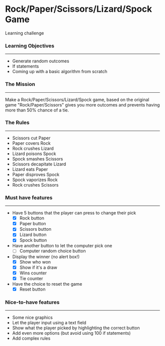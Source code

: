 # Rock/Paper/Scissors/Lizard/Spock Game
Learning challenge

### Learning Objectives
***
- Generate random outcomes
- If statements
- Coming up with a basic algorithm from scratch

### The Mission
***
Make a Rock/Paper/Scissors/Lizard/Spock game, based on the original game "Rock/Paper/Scissors" gives you more outcomes and prevents having more than 50% chance of a tie.

### The Rules
***
- Scissors cut Paper
- Paper covers Rock
- Rock crushes Lizard
- Lizard poisons Spock
- Spock smashes Scissors
- Scissors decapitate Lizard
- Lizard eats Paper
- Paper disproves Spock
- Spock vaporizes Rock
- Rock crushes Scissors

### Must have features
***
- Have 5 buttons that the player can press to change their pick
  - [x] Rock button
  - [x] Paper button
  - [x] Scissors button
  - [x] Lizard button
  - [x] Spock button
- Have another button to let the computer pick one
  - [ ] Computer random choice button
- Display the winner (no alert box!)
  - [x] Show who won
  - [x] Show if it's a draw
  - [x] Wins counter
  - [x] Tie counter
- Have the choice to reset the game
  - [x] Reset button

### Nice-to-have features
***
- Some nice graphics
- Let the player input using a text field
- Show what the player picked by highlighting the correct button
- Add even more options (but avoid using 100 if statements)
- Add complex rules